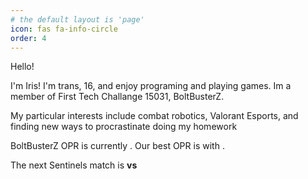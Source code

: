```yaml
---
# the default layout is 'page'
icon: fas fa-info-circle
order: 4
---
```

<html>
<head>
<script src="https://cdn.jsdelivr.net/npm/axios/dist/axios.min.js"></script>
<script language="javascript">
function getOPR() {
    axios.get("https://api.ftcscout.org/rest/v1/teams/15031/quick-stats?season=2023&region=All")
        .then(response => {
            var opr = Math.round((response.data["tot"]["value"])*100)/100;
            var rank = Math.min(response.data["auto"]["rank"], response.data["dc"]["rank"], response.data["eg"]["rank"]);
            var value = "";
            var best = "";
            if (rank == response.data["auto"]["rank"]){
                best = "autonomus";
                value = response.data["auto"]["value"];
            } else if (rank == response.data["dc"]["rank"]){
                best = "teleOp";
                value = response.data["dc"]["value"]
            } else if (rank == response.data["eg"]["rank"]){
                best = "endgame";
                value = response.data["eg"]["value"];
            }
            document.getElementById("opr").innerHTML = opr;
            document.getElementById("value").innerHTML = Math.round(value*100)/100;
            document.getElementById("best").innerHTML = best;
        })
    axios.get("https://vlr.orlandomm.net/api/v1/teams/2")
        .then(response => {
            var team0 = response.data.data.upcoming["0"]["teams"]["0"]["tag"];
            var team1 = response.data.data.upcoming["0"]["teams"]["1"]["tag"];
            document.getElementById("team0").innerHTML = team0
            document.getElementById("team1").innerHTML = team1            
        })}
</script>

</head>

<body onload = "getOPR()">
<p>Hello!</p>

<p>I'm Iris! I'm trans, 16, and enjoy programing and playing games. Im a member of First Tech Challange 15031, BoltBusterZ.</p>

<p>My particular interests include combat robotics, Valorant Esports, and finding new ways to procrastinate doing my homework<p>

<p> BoltBusterZ OPR is currently <b><span id = "opr"></span></b>. Our best OPR is <b><span id = "best"></span></b> with <b><span id = "value"></span></b>.</p>

<p> The next Sentinels match is <b><span id = "team0"></span> vs <span id = "team1"></span></b></p>